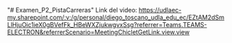 "# Examen_P2_PistaCarreras" 
Link del video: https://udlaec-my.sharepoint.com/:v:/g/personal/diego_toscano_udla_edu_ec/EZtAM2dSmLlHjuOic1ieX0gBVefFk_HBeWXZjukwgvxSsg?referrer=Teams.TEAMS-ELECTRON&referrerScenario=MeetingChicletGetLink.view.view
